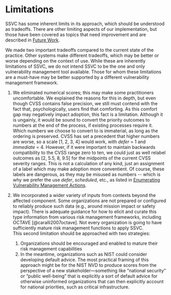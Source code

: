 

# Limitations

SSVC has some inherent limits in its approach, which should be understood as tradeoffs.
There are other limiting aspects of our implementation, but those have been covered as topics that need improvement and are described in [Future Work](#future-work).

We made two important tradeoffs compared to the current state of the practice.
Other systems make different tradeoffs, which may be better or worse depending on the context of use.
While these are inherently limitations of SSVC, we do not intend SSVC to be the one and only vulnerability management tool available.
Those for whom these limitations are a must-have may be better supported by a different vulnerability management framework.

1.  We eliminated numerical scores; this may make some practitioners uncomfortable.
We explained the reasons for this in depth, but even though CVSS contains false precision, we still must contend with the fact that, psychologically, users find that comforting.
As this comfort gap may negatively impact adoption, this fact is a limitation.
Although it is ungainly, it would be sound to convert the priority outcomes to numbers at the end of the process, if existing processes require it.
Which numbers we choose to convert to is immaterial, as long as the ordering is preserved. CVSS has set a precedent that higher numbers are worse, so a scale \[1, 2, 3, 4\] would work, with *defer* = 1 and *immediate* = 4.
However, if it were important to maintain backwards compatibility to the CVSS range zero to ten, we could just as well relabel outcomes as \[2, 5.5, 8, 9.5\] for the midpoints of the current CVSS severity ranges.
This is not a calculation of any kind, just an assignment of a label which may make adoption more conventient.
Of course, these labels are dangerous, as they may be misused as numbers -- which is why we prefer the use *defer*, *scheduled*, etc., as listed in [Enumerating Vulnerability Management Actions](#enumerating-vulnerability-management-actions).

2.  We incorporated a wider variety of inputs from contexts beyond the affected component.
Some organizations are not prepared or configured to reliably produce such data (e.g., around mission impact or safety impact). There is adequate guidance for how to elicit and curate this type information from various risk management frameworks, including OCTAVE [@caralli2007octave]. Not every organization is going to have sufficiently mature risk management functions to apply SSVC.\
    This second limitation should be approached with two strategies:
    1. Organizations should be encouraged and enabled to mature their risk management capabilities
    2. In the meantime, organizations such as NIST could consider developing default advice. The most practical framing of this approach might be for the NIST NVD to produce scores from the perspective of a new stakeholder—something like “national security” or “public well-being” that is explicitly a sort of default advice for otherwise uninformed organizations that can then explicitly account for national priorities, such as critical infrastructure.
